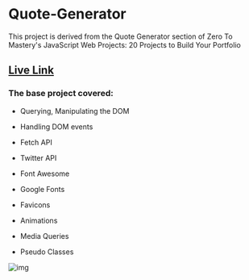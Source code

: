 # Quote-Generator
This project is derived from the Quote Generator section of Zero To Mastery's JavaScript Web Projects: 20 Projects to Build Your Portfolio

 ## [Live Link](https://padmarathore.github.io/Quote-Generator/)


### The base project covered:

- Querying, Manipulating the DOM

- Handling DOM events

- Fetch API

- Twitter API

- Font Awesome

- Google Fonts

- Favicons

- Animations

- Media Queries

- Pseudo Classes


![img](https://user-images.githubusercontent.com/118360867/207557394-7dacacce-e507-4040-a771-22c241bac38f.png)

